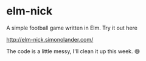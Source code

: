 # elm-nick

A simple football game written in Elm. Try it out here 

http://elm-nick.simonolander.com/

The code is a little messy, I'll clean it up this week. 😅
